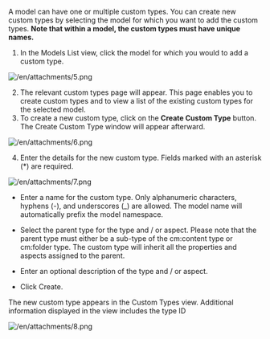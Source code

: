 A model can have one or multiple custom types.
You can create new custom types by selecting the model for which you want to add the custom types.
**Note that within a model, the custom types must have unique names.**

1. In the Models List view, click the model for which you would to add a custom type.

![/en/attachments/5.png](/en/attachments/5.png)

2. The relevant custom types page will appear. 
This page enables you to create custom types and to view a list of the existing custom types for the selected model.
3. To create a new custom type, click on the **Create Custom Type** button. 
The Create Custom Type window will appear afterward.

![/en/attachments/6.png](/en/attachments/6.png)

4. Enter the details for the new custom type.
 Fields marked with an asterisk (*) are required.

![/en/attachments/7.png](/en/attachments/7.png)

- Enter a name for the custom type.
Only alphanumeric characters, hyphens (-), and underscores (_) are allowed. The model name will automatically prefix the model namespace.

- Select the parent type for the type and / or aspect.
Please note that the parent type must either be a sub-type of the cm:content type or cm:folder type. The custom type will inherit all the properties and aspects assigned to the parent.

- Enter an optional description of the type and / or aspect.
- Click Create.

The new custom type appears in the Custom Types view. Additional information displayed in the view includes the type ID

![/en/attachments/8.png](/en/attachments/8.png)